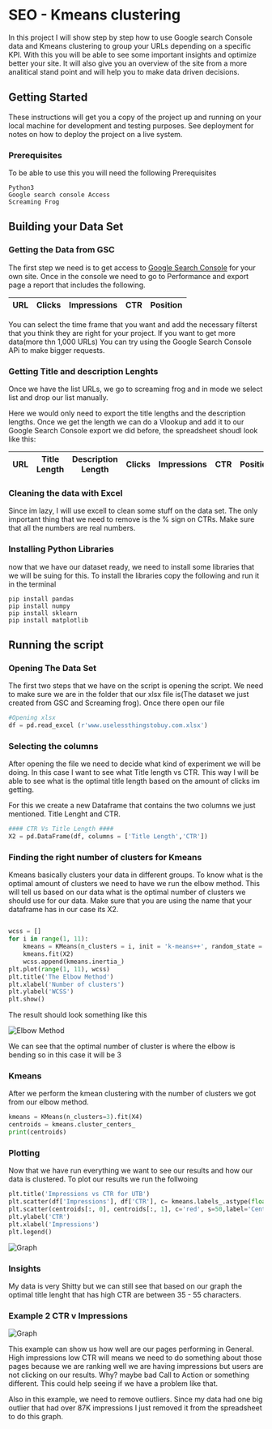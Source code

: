 # SEO - Kmeans clustering 

In this project I will show step by step how to use Google search Console data and Kmeans clustering to group your URLs depending on a specific KPI. With this you will be able to see some important insights and optimize better your site. It will also give you an overview of the site from a more analitical stand point and will help you to make data driven decisions.

## Getting Started

These instructions will get you a copy of the project up and running on your local machine for development and testing purposes. See deployment for notes on how to deploy the project on a live system.

### Prerequisites

To be able to use this you will need the following Prerequisites

```
Python3
Google search console Access
Screaming Frog

```

## Building your Data Set

### Getting the Data from GSC

The first step we need is to get access to [Google Search Console](https://search.google.com/search-console) for your own site.
Once in the console we need to go to Performance and export page a report that includes the following.


| URL | Clicks	| Impressions |CTR	| Position| 
| ----| ------- | ------------| ----| --------|

You can select the time frame that you want and add the necessary filterst that you think they are right for your project.
If you want to get more data(more thn 1,000 URLs) You can try using the Google Search Console APi to make bigger requests.

### Getting Title and description Lenghts

Once we have the list URLs, we go to screaming frog and in mode we select list and drop our list manually.

Here we would only need to export the title lengths and the description lengths. Once we get the length we can do a Vlookup and add it to our Google Search Console export we did before, the spreadsheet shoudl look like this:

| URL | Title Length | Description Length | Clicks	| Impressions |CTR	| Position| 
| ----| ------------ |------------------- | --------| ------------| ----|-------- |

### Cleaning the data with Excel

Since im lazy, I will use excell to clean some stuff on the data set. The only important thing that we need to remove is the % sign on CTRs. Make sure that all the numbers are real numbers.

### Installing Python Libraries

now that we have our dataset ready, we need to install some libraries that we will be suing for this.
To install the libraries copy the following and run it in the terminal

```
pip install pandas
pip install numpy
pip install sklearn
pip install matplotlib
```

## Running the script

### Opening The Data Set

The first two steps that we have on the script is opening the script. We need to make sure we are in the folder that our xlsx file is(The dataset we just created from GSC and Screaming frog). Once there open our file

```python
#Opening xlsx
df = pd.read_excel (r'www.uselessthingstobuy.com.xlsx')

```
### Selecting the columns

After opening the file we need to decide what kind of experiment we will be doing. In this case I want to see what Title length vs CTR. This way I will be able to see what is the optimal title length based on the amount of clicks im getting. 

For this we create a new Dataframe that contains the two columns we just mentioned. Title Lenght and CTR.

```python
#### CTR Vs Title Length ####
X2 = pd.DataFrame(df, columns = ['Title Length','CTR'])

```

### Finding the right number of clusters for Kmeans


Kmeans basically clusters your data in different groups. To know what is the optimal amount of clusters we need to have we run the elbow method. This will tell us based on our data what is the optimal number of clusters we should use for our data. Make sure that you are using the name that your dataframe has in our case its X2.

```python

wcss = []
for i in range(1, 11):
    kmeans = KMeans(n_clusters = i, init = 'k-means++', random_state = 42)
    kmeans.fit(X2)
    wcss.append(kmeans.inertia_)
plt.plot(range(1, 11), wcss)
plt.title('The Elbow Method')
plt.xlabel('Number of clusters')
plt.ylabel('WCSS')
plt.show()

```

The result should look something like this

![Elbow Method](Elbowmethod.png)

We can see that the optimal number of cluster is where the elbow is bending so in this case it will be 3

### Kmeans

After we perform the kmean clustering with the number of clusters we got from our elbow method.

```python
kmeans = KMeans(n_clusters=3).fit(X4)
centroids = kmeans.cluster_centers_
print(centroids)
```

### Plotting

Now that we have run everything we want to see our results and how our data is clustered. To plot our results we run the follwoing

```python
plt.title('Impressions vs CTR for UTB')
plt.scatter(df['Impressions'], df['CTR'], c= kmeans.labels_.astype(float), s=50, alpha=0.5,label = 'URLs')
plt.scatter(centroids[:, 0], centroids[:, 1], c='red', s=50,label='Centroid')
plt.ylabel('CTR')
plt.xlabel('Impressions')
plt.legend()
```

![Graph](CTR-Length.png)


### Insights

My data is very Shitty but we can still see that based on our graph the optimal title lenght that has high CTR are between 35 - 55 characters.


### Example 2 CTR v Impressions

![Graph](CTR-Impr.png)


This example can show us how well are our pages performing in General. High impressions low CTR will means we need to do something about those pages because we are ranking well we are having impressions but users are not clicking on our results. Why? maybe bad Call to Action or something different. This could help seeing if we have a problem like that.

Also in this example, we need to remove outliers. Since my data had one big outlier that had over 87K impressions I just removed it from the spreadsheet to do this graph.


